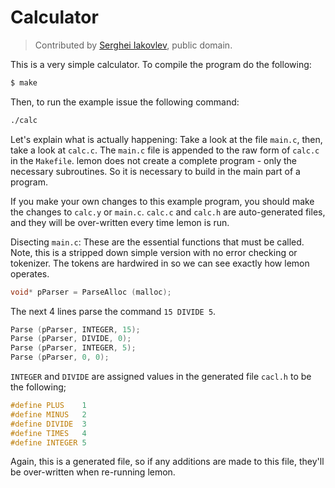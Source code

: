 # Calculator

> Contributed by [Serghei Iakovlev], public domain.

This is a very simple calculator. To compile the program do the following:

```sh
$ make
```

Then, to run the example issue the following command:

```sh
./calc
```

Let's explain what is actually happening: Take a look at the file `main.c`, then, take a look at `calc.c`. The `main.c` file is appended to the raw form of `calc.c` in the `Makefile`. lemon does not create a complete program - only the necessary subroutines. So it is necessary to build in the main part of a program.

If you make your own changes to this example program, you should make the changes to `calc.y` or `main.c`. `calc.c` and `calc.h` are auto-generated files, and they will be over-written every time lemon is run.

Disecting `main.c`: These are the  essential functions that must be called. Note, this is a stripped down simple version with no error checking or tokenizer. The tokens are hardwired in so we can see exactly how lemon operates.

```c
void* pParser = ParseAlloc (malloc);
```

The next 4 lines parse the command  `15 DIVIDE 5`.

```c
Parse (pParser, INTEGER, 15);
Parse (pParser, DIVIDE, 0);
Parse (pParser, INTEGER, 5);
Parse (pParser, 0, 0);
```

`INTEGER` and `DIVIDE` are assigned values in the generated file `cacl.h` to be the following;
```c
#define PLUS    1
#define MINUS   2
#define DIVIDE  3
#define TIMES   4
#define INTEGER 5
```

Again, this is a generated file, so if any additions are made to this file, they'll be over-written when re-running lemon.


<!-----------------------------------------------------------------------------
                               REFERENCE LINKS                                
------------------------------------------------------------------------------>

[Serghei Iakovlev]: https://github.com/sergeyklay "View Serghei Iakovlev's GitHub profile"

